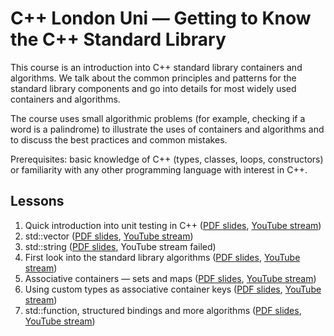 # C++ London Uni — Getting to Know the C++ Standard Library

This course is an introduction into C++ standard library containers and algorithms.
We talk about the common principles and patterns for the standard library components and
go into details for most widely used containers and algorithms.

The course uses small algorithmic problems (for example, checking if a word is a palindrome)
to illustrate the uses of containers and algorithms and to discuss the best practices and
common mistakes.

Prerequisites: basic knowledge of C++ (types, classes, loops, constructors) or familiarity
with any other programming language with interest in C++.

## Lessons
1. Quick introduction into unit testing in C++
   ([PDF slides](/01%20-%20Getting%20to%20Know%20the%C2%A0Standard%C2%A0Library%20-%20C%2B%2B%20London%20Uni.pdf), [YouTube stream](https://youtu.be/o2LbmeXIsCg))
2. std::vector
   ([PDF slides](/02%20-%20Getting%20to%20Know%20the%C2%A0Standard%C2%A0Library%20-%20C%2B%2B%20London%20Uni.pdf), [YouTube stream](https://youtu.be/o2LbmeXIsCg?t=2891))
3. std::string
   ([PDF slides](/03%20-%20Getting%20to%20Know%20the%C2%A0Standard%C2%A0Library%20-%20C%2B%2B%20London%20Uni.pdf), YouTube stream failed)
4. First look into the standard library algorithms
   ([PDF slides](/04%20-%20Getting%20to%20Know%20the%C2%A0Standard%C2%A0Library%20-%20C%2B%2B%20London%20Uni.pdf), [YouTube stream](https://youtu.be/0rFsxiwX9j8))
5. Associative containers — sets and maps
   ([PDF slides](/05%20-%20Getting%20to%20Know%20the%C2%A0Standard%C2%A0Library%20-%20C%2B%2B%20London%20Uni.pdf), [YouTube stream](https://youtu.be/HFyxKTyVunU))
6. Using custom types as associative container keys
   ([PDF slides](/06%20-%20Getting%20to%20Know%20the%C2%A0Standard%C2%A0Library%20-%20C%2B%2B%20London%20Uni.pdf), [YouTube stream](https://youtu.be/Cc880rQYUzg))
7. std::function, structured bindings and more algorithms
   ([PDF slides](/07%20-%20Getting%20to%20Know%20the%C2%A0Standard%C2%A0Library%20-%20C%2B%2B%20London%20Uni.pdf), [YouTube stream](https://youtu.be/duKZmFiTuvA))

